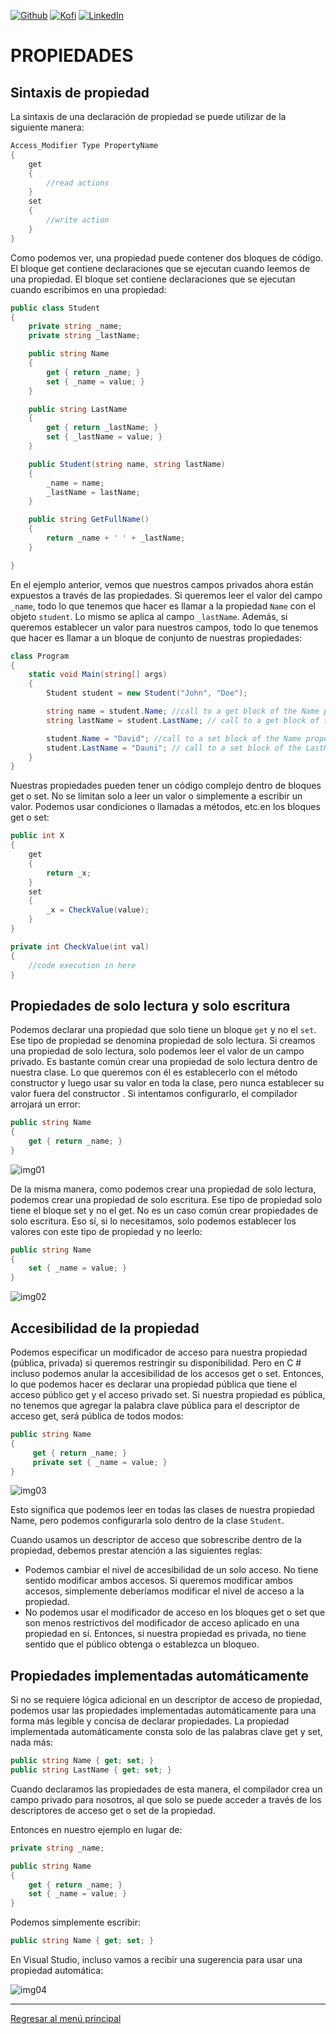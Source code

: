 [![Github][github-shield]][github-url]
[![Kofi][kofi-shield]][kofi-url]
[![LinkedIn][linkedin-shield]][linkedin-url]

# PROPIEDADES

## Sintaxis de propiedad

La sintaxis de una declaración de propiedad se puede utilizar de la siguiente manera:

```csharp
Access_Modifier Type PropertyName
{
    get
    {
        //read actions
    }
    set
    {
        //write action
    }
}
```

Como podemos ver, una propiedad puede contener dos bloques de código. El bloque get contiene declaraciones que se ejecutan cuando leemos de una propiedad. El bloque set contiene declaraciones que se ejecutan cuando escribimos en una propiedad:

```csharp
public class Student
{
    private string _name;
    private string _lastName;

    public string Name
    {
        get { return _name; }
        set { _name = value; }
    }

    public string LastName
    {
        get { return _lastName; }
        set { _lastName = value; }
    }

    public Student(string name, string lastName)
    {
        _name = name;
        _lastName = lastName;
    }

    public string GetFullName()
    {
        return _name + ' ' + _lastName;
    }

}
```

En el ejemplo anterior, vemos que nuestros campos privados ahora están expuestos a través de las propiedades. Si queremos leer el valor del campo `_name`, todo lo que tenemos que hacer es llamar a la propiedad `Name` con el objeto `student`. Lo mismo se aplica al campo `_lastName`. Además, si queremos establecer un valor para nuestros campos, todo lo que tenemos que hacer es llamar a un bloque de conjunto de nuestras propiedades:

```csharp
class Program
{
    static void Main(string[] args)
    {
        Student student = new Student("John", "Doe");

        string name = student.Name; //call to a get block of the Name property
        string lastName = student.LastName; // call to a get block of the LastName property

        student.Name = "David"; //call to a set block of the Name property
        student.LastName = "Dauni"; // call to a set block of the LastName property
    }
}
```

Nuestras propiedades pueden tener un código complejo dentro de bloques get o set. No se limitan solo a leer un valor o simplemente a escribir un valor. Podemos usar condiciones o llamadas a métodos, etc.en los bloques get o set:

```csharp
public int X
{
    get 
    {
        return _x;
    }
    set
    {
        _x = CheckValue(value);
    }
}    

private int CheckValue(int val)
{
    //code execution in here
}
```

## Propiedades de solo lectura y solo escritura

Podemos declarar una propiedad que solo tiene un bloque `get` y no el `set`. Ese tipo de propiedad se denomina propiedad de solo lectura. Si creamos una propiedad de solo lectura, solo podemos leer el valor de un campo privado. Es bastante común crear una propiedad de solo lectura dentro de nuestra clase. Lo que queremos con él es establecerlo con el método constructor y luego usar su valor en toda la clase, pero nunca establecer su valor fuera del constructor . Si intentamos configurarlo, el compilador arrojará un error:

```csharp
public string Name
{
    get { return _name; }
}
```

![img01](../../.github/img/poo/lesson02/01.png)

De la misma manera, como podemos crear una propiedad de solo lectura, podemos crear una propiedad de solo escritura. Ese tipo de propiedad solo tiene el bloque set y no el get. No es un caso común crear propiedades de solo escritura. Eso sí, si lo necesitamos, solo podemos establecer los valores con este tipo de propiedad y no leerlo:

```csharp
public string Name
{
    set { _name = value; }
}
```

![img02](../../.github/img/poo/lesson02/02.png)

## Accesibilidad de la propiedad

Podemos especificar un modificador de acceso para nuestra propiedad (pública, privada) si queremos restringir su disponibilidad. Pero en C # incluso podemos anular la accesibilidad de los accesos get o set. Entonces, lo que podemos hacer es declarar una propiedad pública que tiene el acceso público get y el acceso privado set. Si nuestra propiedad es pública, no tenemos que agregar la palabra clave pública para el descriptor de acceso get, será pública de todos modos:

```csharp
public string Name
{
     get { return _name; }
     private set { _name = value; }
} 
```

![img03](../../.github/img/poo/lesson02/03.png)

Esto significa que podemos leer en todas las clases de nuestra propiedad Name, pero podemos configurarla solo dentro de la clase `Student`.

Cuando usamos un descriptor de acceso que sobrescribe dentro de la propiedad, debemos prestar atención a las siguientes reglas:

- Podemos cambiar el nivel de accesibilidad de un solo acceso. No tiene sentido modificar ambos accesos. Si queremos modificar ambos accesos, simplemente deberíamos modificar el nivel de acceso a la propiedad.
- No podemos usar el modificador de acceso en los bloques get o set que son menos restrictivos del modificador de acceso aplicado en una propiedad en sí. Entonces, si nuestra propiedad es privada, no tiene sentido que el público obtenga o establezca un bloqueo.

## Propiedades implementadas automáticamente

Si no se requiere lógica adicional en un descriptor de acceso de propiedad, podemos usar las propiedades implementadas automáticamente para una forma más legible y concisa de declarar propiedades. La propiedad implementada automáticamente consta solo de las palabras clave get y set, nada más:

```csharp
public string Name { get; set; }
public string LastName { get; set; }
```

Cuando declaramos las propiedades de esta manera, el compilador crea un campo privado para nosotros, al que solo se puede acceder a través de los descriptores de acceso get o set de la propiedad.

Entonces en nuestro ejemplo en lugar de:

```csharp
private string _name;

public string Name
{
    get { return _name; }
    set { _name = value; }
}
```

Podemos simplemente escribir:

```csharp
public string Name { get; set; }
```

En Visual Studio, incluso vamos a recibir una sugerencia para usar una propiedad automática:

![img04](../../.github/img/poo/lesson02/04.png)

---
[Regresar al menú principal](https://github.com/FernandoCalmet/dotnet-6-essencial)

<!--- reference style links --->
[github-shield]: https://img.shields.io/badge/-@fernandocalmet-%23181717?style=flat-square&logo=github
[github-url]: https://github.com/fernandocalmet
[kofi-shield]: https://img.shields.io/badge/-@fernandocalmet-%231DA1F2?style=flat-square&logo=kofi&logoColor=ff5f5f
[kofi-url]: https://ko-fi.com/fernandocalmet
[linkedin-shield]: https://img.shields.io/badge/-fernandocalmet-blue?style=flat-square&logo=Linkedin&logoColor=white&link=https://www.linkedin.com/in/fernandocalmet
[linkedin-url]: https://www.linkedin.com/in/fernandocalmet